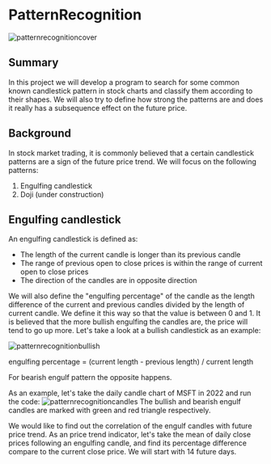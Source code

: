 # PatternRecognition
![patternrecognitioncover](https://user-images.githubusercontent.com/125923909/225727628-e5d348c4-fb09-4426-a921-c10732e52ebb.png)

## Summary
In this project we will develop a program to search for some common known candlestick pattern in stock charts and classify them according to their shapes. We will also try to define how strong the patterns are and does it really has a subsequence effect on the future price.
## Background
In stock market trading, it is commonly believed that a certain candlestick patterns are a sign of the future price trend. We will focus on the following patterns:
1. Engulfing candlestick
2. Doji (under construction)
## Engulfing candlestick
An engulfing candlestick is defined as:
- The length of the current candle is longer than its previous candle
- The range of previous open to close prices is within the range of current open to close prices
- The direction of the candles are in opposite direction

We will also define the "engulfing percentage" of the candle as the length difference of the current and previous candles divided by the length of current candle. We define it this way so that the value is between 0 and 1. It is believed that the more bullish engulfing the candles are, the price will tend to go up more.
Let's take a look at a bullish candlestick as an example:

![patternrecognitionbullish](https://user-images.githubusercontent.com/125923909/225757432-f4a784df-2c01-4f5d-9348-15f0d71cf404.png)

engulfing percentage = (current length - previous length) / current length

For bearish engulf pattern the opposite happens.

As an example, let's take the daily candle chart of MSFT in 2022 and run the code:
![patternrecognitioncandles](https://user-images.githubusercontent.com/125923909/225765999-9b3370c6-59ec-4f30-bbd8-77a1db6d0fbb.png)
The bullish and bearish engulf candles are marked with green and red triangle respectively.

We would like to find out the correlation of the engulf candles with future price trend. As an price trend indicator, let's take the mean of daily close prices following an engulfing candle, and find its percentage difference compare to the current close price. We will start with 14 future days.
